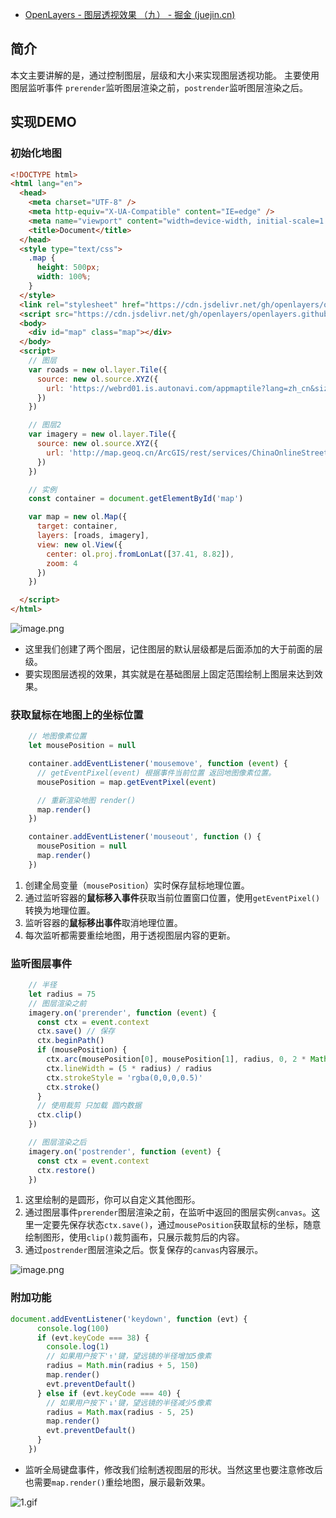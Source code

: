 - [OpenLayers - 图层透视效果 （九） - 掘金 (juejin.cn)](https://juejin.cn/post/6999202444995461134)

## 简介

本文主要讲解的是，通过控制图层，层级和大小来实现图层透视功能。
 主要使用图层监听事件 `prerender`监听图层渲染之前，`postrender`监听图层渲染之后。

## 实现DEMO

### 初始化地图

```html
<!DOCTYPE html>
<html lang="en">
  <head>
    <meta charset="UTF-8" />
    <meta http-equiv="X-UA-Compatible" content="IE=edge" />
    <meta name="viewport" content="width=device-width, initial-scale=1.0" />
    <title>Document</title>
  </head>
  <style type="text/css">
    .map {
      height: 500px;
      width: 100%;
    }
  </style>
  <link rel="stylesheet" href="https://cdn.jsdelivr.net/gh/openlayers/openlayers.github.io@master/en/v6.6.1/css/ol.css" />
  <script src="https://cdn.jsdelivr.net/gh/openlayers/openlayers.github.io@master/en/v6.6.1/build/ol.js"></script>
  <body>
    <div id="map" class="map"></div>
  </body>
  <script>
    // 图层
    var roads = new ol.layer.Tile({
      source: new ol.source.XYZ({
        url: 'https://webrd01.is.autonavi.com/appmaptile?lang=zh_cn&size=1&scale=1&style=8&x={x}&y={y}&z={z}'
      })
    })

    // 图层2
    var imagery = new ol.layer.Tile({
      source: new ol.source.XYZ({
        url: 'http://map.geoq.cn/ArcGIS/rest/services/ChinaOnlineStreetPurplishBlue/MapServer/tile/{z}/{y}/{x}'
      })
    })

    // 实例
    const container = document.getElementById('map')

    var map = new ol.Map({
      target: container,
      layers: [roads, imagery],
      view: new ol.View({
        center: ol.proj.fromLonLat([37.41, 8.82]),
        zoom: 4
      })
    })

  </script>
</html>
```

![image.png](https://p3-juejin.byteimg.com/tos-cn-i-k3u1fbpfcp/cbcfa6a5e6874f1ca4956cf13fd589af~tplv-k3u1fbpfcp-zoom-in-crop-mark:1304:0:0:0.awebp)

- 这里我们创建了两个图层，记住图层的默认层级都是后面添加的大于前面的层级。
- 要实现图层透视的效果，其实就是在基础图层上固定范围绘制上图层来达到效果。

### 获取鼠标在地图上的坐标位置

```js
    // 地图像素位置
    let mousePosition = null

    container.addEventListener('mousemove', function (event) {
      // getEventPixel(event) 根据事件当前位置 返回地图像素位置。
      mousePosition = map.getEventPixel(event)

      // 重新渲染地图 render()
      map.render()
    })

    container.addEventListener('mouseout', function () {
      mousePosition = null
      map.render()
    })
```

1. 创建全局变量（`mousePosition`）实时保存鼠标地理位置。
2. 通过监听容器的**鼠标移入事件**获取当前位置窗口位置，使用`getEventPixel()`转换为地理位置。
3. 监听容器的**鼠标移出事件**取消地理位置。
4. 每次监听都需要重绘地图，用于透视图层内容的更新。

### 监听图层事件

```js
    // 半径
    let radius = 75
    // 图层渲染之前
    imagery.on('prerender', function (event) {
      const ctx = event.context
      ctx.save() // 保存
      ctx.beginPath()
      if (mousePosition) {
        ctx.arc(mousePosition[0], mousePosition[1], radius, 0, 2 * Math.PI)
        ctx.lineWidth = (5 * radius) / radius
        ctx.strokeStyle = 'rgba(0,0,0,0.5)'
        ctx.stroke()
      }
      // 使用裁剪 只加载 圆内数据
      ctx.clip()
    })

    // 图层渲染之后
    imagery.on('postrender', function (event) {
      const ctx = event.context
      ctx.restore()
    })
```

1. 这里绘制的是圆形，你可以自定义其他图形。
2. 通过图层事件`prerender`图层渲染之前，在监听中返回的图层实例`canvas`。这里一定要先保存状态`ctx.save()`，通过`mousePosition`获取鼠标的坐标，随意绘制图形，使用`clip()`裁剪画布，只展示裁剪后的内容。
3. 通过`postrender`图层渲染之后。恢复保存的`canvas`内容展示。

![image.png](https://p1-juejin.byteimg.com/tos-cn-i-k3u1fbpfcp/c074dbafaee84a5d8b822484471b3672~tplv-k3u1fbpfcp-zoom-in-crop-mark:1304:0:0:0.awebp)

### 附加功能

```js
document.addEventListener('keydown', function (evt) {
      console.log(100)
      if (evt.keyCode === 38) {
        console.log(1)
        // 如果用户按下'↑'键，望远镜的半径增加5像素
        radius = Math.min(radius + 5, 150)
        map.render()
        evt.preventDefault()
      } else if (evt.keyCode === 40) {
        // 如果用户按下'↓'键，望远镜的半径减少5像素
        radius = Math.max(radius - 5, 25)
        map.render()
        evt.preventDefault()
      }
    })
```

- 监听全局键盘事件，修改我们绘制透视图层的形状。当然这里也要注意修改后也需要`map.render()`重绘地图，展示最新效果。

![1.gif](https://p3-juejin.byteimg.com/tos-cn-i-k3u1fbpfcp/0d6f8227876c4507b265096082e2cc9d~tplv-k3u1fbpfcp-zoom-in-crop-mark:1304:0:0:0.awebp)